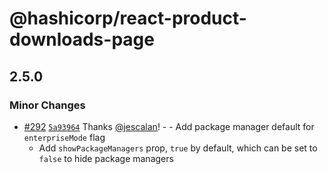 # @hashicorp/react-product-downloads-page

## 2.5.0

### Minor Changes

- [#292](https://github.com/hashicorp/react-components/pull/292) [`5a93964`](https://github.com/hashicorp/react-components/commit/5a93964095c3b85c395d654301b4c02044d2ca67) Thanks [@jescalan](https://github.com/jescalan)! - - Add package manager default for `enterpriseMode` flag
  - Add `showPackageManagers` prop, `true` by default, which can be set to `false` to hide package managers
